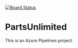 [![Board Status](https://dev.azure.com/danmarius8940/1de59d13-e7ff-4036-bfc0-0cd657f5c830/a5366b4f-d26d-43d4-bfbf-93659b3dab0c/_apis/work/boardbadge/7e833190-31e4-4458-84cf-9f28996c7bb7)](https://dev.azure.com/danmarius8940/1de59d13-e7ff-4036-bfc0-0cd657f5c830/_boards/board/t/a5366b4f-d26d-43d4-bfbf-93659b3dab0c/Microsoft.RequirementCategory)
# PartsUnlimited

This is an Azure Pipelines project.
